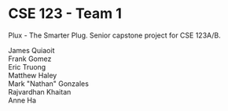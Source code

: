 # CSE 123 - Team 1

Plux - The Smarter Plug. Senior capstone project for CSE 123A/B.

James Quiaoit  
Frank Gomez  
Eric Truong  
Matthew Haley  
Mark "Nathan" Gonzales  
Rajvardhan Khaitan  
Anne Ha  
